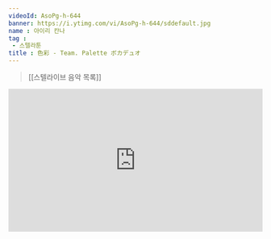 ```yaml
---
videoId: AsoPg-h-644
banner: https://i.ytimg.com/vi/AsoPg-h-644/sddefault.jpg
name : 아이리 칸나
tag : 
 - 스텔라툰
title : 色彩 - Team. Palette ボカデュオ
---
```

> [[스텔라이브 음악 목록]]
<div style="position:relative;width:100%;padding-bottom:56.25%"><iframe style="width:100%;height:100%; position:absolute"  src="https://www.youtube.com/embed/AsoPg-h-644"  frameborder="0" allow="accelerometer; autoplay; clipboard-write; encrypted-media; gyroscope; picture-in-picture; web-share" allowfullscreen></iframe></div>
